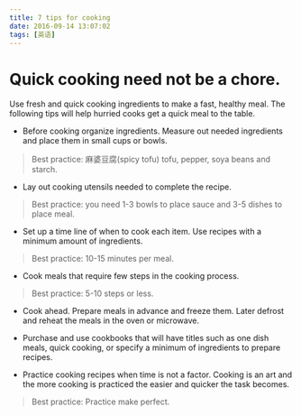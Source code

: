 ```yaml
---
title: 7 tips for cooking
date: 2016-09-14 13:07:02
tags: [英语]
---
```

# Quick cooking need not be a chore. 
Use fresh and quick cooking ingredients to make a fast, healthy meal. The following tips will help hurried cooks get a quick meal to the table.

<!--more-->

* Before cooking organize ingredients. Measure out needed ingredients and place them in small cups or bowls.

> Best practice: 麻婆豆腐(spicy tofu) tofu, pepper, soya beans and starch.

* Lay out cooking utensils needed to complete the recipe.

> Best practice: you need 1-3 bowls to place sauce and 3-5 dishes to place meal.

* Set up a time line of when to cook each item. Use recipes with a minimum amount of ingredients.

> Best practice: 10-15 minutes per meal.

* Cook meals that require few steps in the cooking process.

> Best practice: 5-10 steps or less.

* Cook ahead. Prepare meals in advance and freeze them. Later defrost and reheat the meals in the oven or microwave.

* Purchase and use cookbooks that will have titles such as one dish meals, quick cooking, or specify a minimum of ingredients to prepare recipes.

* Practice cooking recipes when time is not a factor. Cooking is an art and the more cooking is practiced the easier and quicker the task becomes.

> Best practice: Practice make perfect.